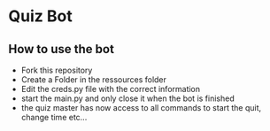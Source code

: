 # Quiz Bot

## How to use the bot
- Fork this repository
- Create a Folder in the ressources folder
- Edit the creds.py file with the correct information
- start the main.py and only close it when the bot is finished
- the quiz master has now access to all commands to start the quit, change time etc...
